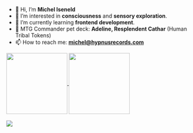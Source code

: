 - 👋 Hi, I’m **Michel Iseneld**
- 👀 I’m interested in **consciousness** and **sensory exploration**.
- 🌱 I’m currently learning **frontend development**.
- 💞️ MTG Commander pet deck: **Adeline, Resplendent Cathar** (Human Tribal Tokens)
- 📫 How to reach me: **michel@hypnusrecords.com**

<!---
iseneld/iseneld is a ✨ special ✨ repository because its `README.md` (this file) appears on your GitHub profile.
You can click the Preview link to take a look at your changes.
--->

<a href="https://github.com/iseneld/github-readme-stats" >
  <img align="center" src="https://github-readme-stats.vercel.app/api/top-langs/?username=iseneld&theme=apprentice&layout=compact" height="160"/>
</a>
<a href="https://github.com/iseneld/convoychat">
  <img align="center" src="https://github-readme-stats.vercel.app/api?username=iseneld&theme=apprentice&layout=compact" height="160"/>
</a>
<br><br>
<a href="https://www.codewars.com/users/iseneld" target="_blank">
  <img src="https://www.codewars.com/users/iseneld/badges/large">
</a>
